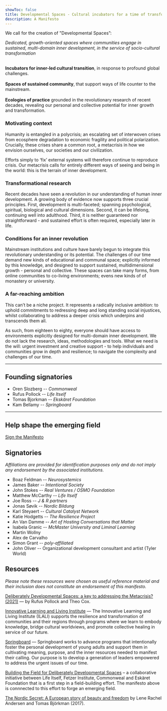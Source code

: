 ```yaml
---
showToc: false
title: Developmental Spaces - Cultural incubators for a time of transformation
description: A Manifesto
---
```


<div className="text-xl">

<div className="text-2xl text-slate-600 font-light text-justify font-bold leading-snug">

We call for the creation of "Developmental Spaces”:  

_Dedicated, growth-oriented spaces where communities engage in sustained, multi-domain inner development, in the service of socio-cultural transformation_

<br>**Incubators for inner-led cultural transition**, in response to profound global challenges.</br>
<br>**Spaces of sustained community**, that support ways of life counter to the mainstream.</br>
<br>**Ecologies of practice** grounded in the revolutionary research of recent decades, revealing our personal and collective potential for inner growth and transformation.</br>

</div>

### Motivating context
Humanity is entangled in a polycrisis; an escalating set of interwoven crises from ecosphere degradation to economic fragility and political polarization. Crucially, these crises share a common root, a metacrisis in how we envision ourselves, our societies and our civilization.

Efforts simply to ‘fix’ external systems will therefore continue to reproduce crisis. Our metacrisis calls for entirely different ways of seeing and being in the world: this is the terrain of inner development.

### Transformational research
Recent decades have seen a revolution in our understanding of human inner development. A growing body of evidence now supports three crucial principles. First, development is multi-faceted; spanning psychological, spiritual, biological and cultural dimensions. Second, it can be lifelong, continuing well into adulthood. Third, it is neither guaranteed nor straightforward - and sustained effort is often required, especially later in life.

### Conditions for an inner revolution 
Mainstream institutions and culture have barely begun to integrate this revolutionary understanding or its potential. The challenges of our time demand new kinds of educational and communal space; explicitly informed by this knowledge, and designed to support sustained, multidimensional growth - personal and collective. These spaces can take many forms, from online communities to co-living environments; evens new kinds of of monastery or university. 

### A far-reaching ambition
This can’t be a niche project. It represents a radically inclusive ambition: to uphold commitments to redressing deep and long standing social injustices, whilst collaborating to address a deeper crisis which underpins and transcends them all.

As such, from eighteen to eighty, everyone should have access to environments explicitly designed for multi-domain inner development. We do not lack the research, ideas, methodologies and tools. What we need is the will: urgent investment and creative support - to help individuals and communities grow in depth and resilience; to navigate the complexity and challenges of our time. 

---

## Founding signatories

- Oren Slozberg -- *Commonweal*
- Rufus Pollock -- *Life Itself*
- Tomas Bjorkman -- *Ekskäret Foundation*
- Kam Bellamy -- *Springboard*

---

## Help shape the emerging field

<p className="pt-10 pb-15">
  <a className="text-4xl bg-yellow-400 hover:bg-yellow-500 font-bold no-underline py-6 px-8 rounded-md" href="https://forms.gle/KKfX3ypK3yCHZsgK9">Sign the Manifesto</a>
</p>
</div>

## Signatories

*Affiliations are provided for identification purposes only and do not imply any endorsement by the associated institutions.*

- Boaz Feldman  -- _Neurosystemics_
- James Baker -- *Intentional Society*
- John Stokes -- *Real Ventures / OSMO Foundation*
- Matthew McCarthy -- *Life Itself*
- Joe Ross --  *J & R partners*
- Jonas Søvik -- *Nordic Bildung*
- Karl Steyaert -- *Cultural Catalyst Network*
- Katie Hodgetts -- *The Resilience Project*
- An Van Damme -- *Art of Hosting Conversations that Matter*
- Isabela Granic -- *McMaster University and Liminal Learning*
- Martin Wollny 
- Alex de Carvalho 
- Simon Grant -- *poly-affiliated*
- John Oliver -- Organizational development consultant and artist (Tyler World)

## Resources

*Please note these resources were chosen as useful reference material and their inclusion does not constitute an endorsement of this manifesto.*

[Deliberately Developmental Spaces: a key to addressing the Metacrisis? (2021)](https://lifeitself.org/blog/2021/10/05/deliberately-developmental-spaces-a-key-to-addressing-the-metacrisis) — by Rufus Pollock and Theo Cox.

[Innovative Learning and Living Institute](https://ilali.global/) — The Innovative Learning and Living Institute (ILALI) supports the resilience and transformation of communities and their regions through programs where we learn to embody knowledge, bridge cultural worldviews, and promote collective healing in service of our future.

[Springboard](https://www.springboardlife.org/) — Springboard works to advance programs that intentionally foster the personal development of young adults and support them in cultivating meaning, purpose, and the inner resources needed to manifest their calling. Our purpose is to develop a generation of leaders empowered to address the urgent issues of our time.

[Building the Field for Deliberately Developmental Spaces](https://lifeitself.org/blog/2023/06/20/building-field-for-developmental-spaces) – a collaborative initiative between Life Itself, Fetzer Institute, Commonweal and Eskäret Foundation that is a first step in a field-building effort. The manifesto above is connnected to this effort to forge an emerging field.

[The Nordic Secret: A European story of beauty and freedom](https://www.nordicsecret.org/) by Lene Rachel Andersen and Tomas Björkman (2017).
